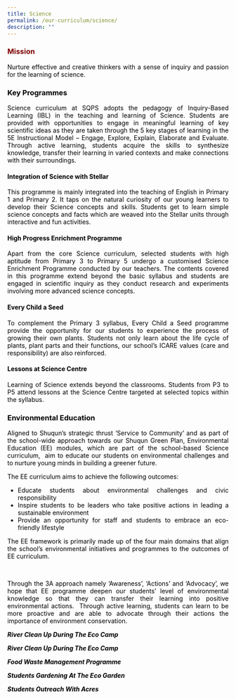 ```yaml
---
title: Science
permalink: /our-curriculum/science/
description: ""
---
```

<h3 style="text-align: justify;"><span style="color: #800000;"><strong>Mission</strong></span></h3>

<p style="text-align: justify;"><span style="color: #000000;">Nurture effective and creative thinkers with a sense of inquiry and passion for the learning of science.</span></p>
<h3 style="text-align: justify;"><span style="color: #000000;"><strong>Key Programmes</strong></span></h3>
<p style="text-align: justify;"><span style="color: #000000;">Science curriculum at SQPS adopts the pedagogy of Inquiry-Based Learning (IBL) in the teaching and learning of Science. Students are provided with opportunities to engage in meaningful learning of key scientific ideas as they are taken through the 5 key stages of learning in the 5E Instructional Model &ndash; Engage, Explore, Explain, Elaborate and Evaluate. Through active learning, students acquire the skills to synthesize knowledge, transfer their learning in varied contexts and make connections with their surroundings.</span></p>
<h4 style="text-align: justify;"><span style="color: #000000;"><strong>Integration of Science with Stellar</strong></span></h4>
<p style="text-align: justify;"><span style="color: #000000;">This programme is mainly integrated into the teaching of English in Primary 1 and Primary 2. It taps on the natural curiosity of our young learners to develop their Science concepts and skills. Students get to learn simple science concepts and facts which are weaved into the Stellar units through interactive and fun activities.</span></p>
<h4 style="text-align: justify;"><span style="color: #000000;"><strong>High Progress Enrichment Programme</strong></span></h4>
<p style="text-align: justify;"><span style="color: #000000;">Apart from the core Science curriculum, selected students with high aptitude from Primary 3 to Primary 5 undergo a customised Science Enrichment Programme conducted by our teachers. The contents covered in this programme extend beyond the basic syllabus and students are engaged in scientific inquiry as they conduct research and experiments involving more advanced science concepts.</span></p>
<h4 style="text-align: justify;"><span style="color: #000000;"><strong>Every Child a Seed</strong></span></h4>
<p style="text-align: justify;"><span style="color: #000000;">To complement the Primary 3 syllabus, Every Child a Seed programme provide the opportunity for our students to experience the process of growing their own plants. Students not only learn about the life cycle of plants, plant parts and their functions, our school&rsquo;s ICARE values (care and responsibility) are also reinforced.</span></p>
<h4 style="text-align: justify;"><span style="color: #000000;"><strong>Lessons at Science Centre</strong></span></h4>
<p style="text-align: justify;"><span style="color: #000000;">Learning of Science extends beyond the classrooms. Students from P3 to P5 attend lessons at the Science Centre targeted at selected topics within the syllabus.</span></p>
<h3 style="text-align: justify;"><span style="color: #000000;"><strong>Environmental Education</strong></span></h3>
<p style="text-align: justify;"><span style="color: #000000;">Aligned to Shuqun&rsquo;s strategic thrust &lsquo;Service to Community&rsquo; and as part of the school-wide approach towards our Shuqun Green Plan, Environmental Education (EE) modules, which are part of the school-based Science curriculum, &nbsp;aim to educate our students on environmental challenges and to nurture young minds in building a greener future.</span></p>
<p style="text-align: justify;"><span style="color: #000000;">The EE curriculum aims to achieve the following outcomes:</span></p>
<ul style="text-align: justify;">
<li><span style="color: #000000;">Educate students about environmental challenges and civic responsibility</span></li>
<li><span style="color: #000000;">Inspire students to be leaders who take positive actions in leading a sustainable environment</span></li>
<li><span style="color: #000000;">Provide an opportunity for staff and students to embrace an eco-friendly lifestyle</span></li>
</ul>
<p style="text-align: justify;"><span style="color: #000000;">The EE framework is primarily made up of the four main domains that align the school&rsquo;s environmental initiatives and programmes to the outcomes of EE curriculum.</span></p>
<p style="text-align: justify;">&nbsp;</p>
<p style="text-align: justify;"><span style="color: #000000;">Through the 3A approach namely &lsquo;Awareness&rsquo;, &lsquo;Actions&rsquo; and &lsquo;Advocacy&rsquo;, we hope that EE programme deepen our students&rsquo; level of environmental knowledge so that they can transfer their learning into positive environmental actions.&nbsp; Through active learning, students can learn to be more proactive and are able to advocate through their actions the importance of environment conservation.</span></p>
<p style="text-align: justify;"><span style="color: #000000;"><strong><em>River Clean Up During The Eco Camp</em></strong></span></p>
<p style="text-align: justify;"><span style="color: #000000;"><strong><em>River Clean Up During The Eco Camp</em></strong></span></p>
<p style="text-align: justify;"><span style="color: #000000;"><strong><em>Food Waste Management Programme</em></strong></span></p>
<p style="text-align: justify;"><span style="color: #000000;"><strong><em>Students Gardening At The Eco Garden</em></strong></span></p>
<p style="text-align: justify;"><span style="color: #000000;"><em><strong>Students Outreach With Acres</strong></em></span></p>
<p style="text-align: justify;">&nbsp;</p>